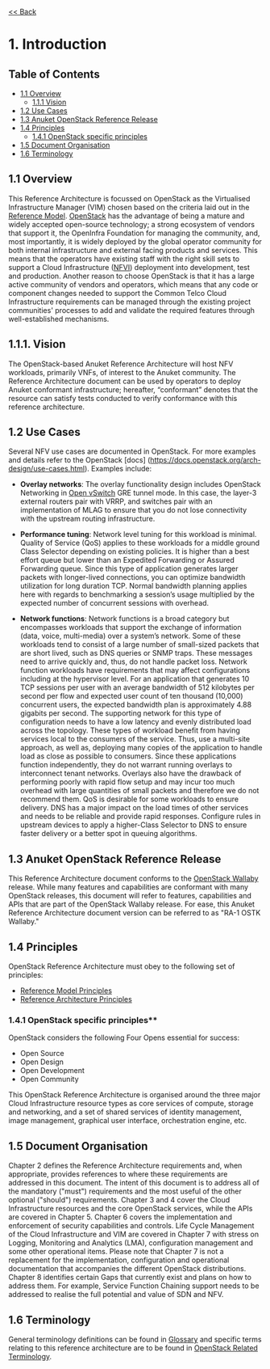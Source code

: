 [<< Back](../../openstack)

# 1. Introduction

## Table of Contents
* [1.1 Overview](#1.1)
  * [1.1.1 Vision](#1.1.1)
* [1.2 Use Cases](#1.2)
* [1.3 Anuket OpenStack Reference Release](#1.3)
* [1.4 Principles](#1.4)
  * [1.4.1	OpenStack specific principles](#1.4.1)
* [1.5 Document Organisation](#1.5)
* [1.6 Terminology](#1.6)


<a name="1.1"></a>
## 1.1 Overview
This Reference Architecture is focussed on OpenStack as the Virtualised Infrastructure Manager (VIM) chosen based on the criteria laid out in the [Reference Model](../../../ref_model/chapters/chapter01.md). [OpenStack](https://docs.openstack.org) has the advantage of being a mature and widely accepted open-source technology; a strong ecosystem of vendors that support it, the OpenInfra Foundation for managing the community, and, most importantly, it is widely deployed by the global operator community for both internal infrastructure and external facing products and services.  This means that the operators have existing staff with the right skill sets to support a Cloud Infrastructure ([NFVI](https://www.etsi.org/deliver/etsi_gs/NFV-INF/001_099/001/01.01.01_60/gs_NFV-INF001v010101p.pdf)) deployment into development, test and production. Another reason to choose OpenStack is that it has a large active community of vendors and operators, which means that any code or component changes needed to support the Common Telco Cloud Infrastructure requirements can be managed through the existing project communities' processes to add and validate the required features through well-established mechanisms.

<a name="1.1.1"></a>
## 1.1.1. Vision
The OpenStack-based Anuket Reference Architecture will host NFV workloads, primarily VNFs, of interest to the Anuket community.  The Reference Architecture document can be used by operators to deploy Anuket conformant infrastructure; hereafter, “conformant” denotes that the resource can satisfy tests conducted to verify conformance with this reference architecture.  

<a name="1.2"></a>
## 1.2 Use Cases
Several NFV use cases are documented in OpenStack. For more examples and details refer to the OpenStack [docs] (https://docs.openstack.org/arch-design/use-cases.html). Examples include:

  - **Overlay networks**: The overlay functionality design includes OpenStack Networking in [Open vSwitch](https://www.openvswitch.org) GRE tunnel mode. In this case, the layer-3 external routers pair with VRRP, and switches pair with an implementation of MLAG to ensure that you do not lose connectivity with the upstream routing infrastructure.

  - **Performance tuning**: Network level tuning for this workload is minimal. Quality of Service (QoS) applies to these workloads for a middle ground Class Selector depending on existing policies. It is higher than a best effort queue but lower than an Expedited Forwarding or Assured Forwarding queue. Since this type of application generates larger packets with longer-lived connections, you can optimize bandwidth utilization for long duration TCP. Normal bandwidth planning applies here with regards to benchmarking a session’s usage multiplied by the expected number of concurrent sessions with overhead.

  - **Network functions**: Network functions is a broad category but encompasses workloads that support the exchange of information (data, voice, multi-media) over a system’s network. Some of these workloads tend to consist of a large number of small-sized packets that are short lived, such as DNS queries or SNMP traps. These messages need to arrive quickly and, thus, do not handle packet loss. Network function workloads have requirements that may affect configurations including at the hypervisor level. For an application that generates 10 TCP sessions per user with an average bandwidth of 512 kilobytes per second per flow and expected user count of ten thousand (10,000) concurrent users, the expected bandwidth plan is approximately 4.88 gigabits per second. The supporting network for this type of configuration needs to have a low latency and evenly distributed load across the topology. These types of workload benefit from having services local to the consumers of the service. Thus, use a multi-site approach, as well as, deploying many copies of the application to handle load as close as possible to consumers. Since these applications function independently, they do not warrant running overlays to interconnect tenant networks. Overlays also have the drawback of performing poorly with rapid flow setup and may incur too much overhead with large quantities of small packets and therefore we do not recommend them. QoS is desirable for some workloads to ensure delivery. DNS has a major impact on the load times of other services and needs to be reliable and provide rapid responses. Configure rules in upstream devices to apply a higher-Class Selector to DNS to ensure faster delivery or a better spot in queuing algorithms.

<a name="1.3"></a>
## 1.3 Anuket OpenStack Reference Release

This Reference Architecture document conforms to the [OpenStack Wallaby](https://docs.openstack.org/wallaby/projects.html) release. While many features and capabilities are conformant with many OpenStack releases, this document will refer to features, capabilities and APIs that are part of the OpenStack Wallaby release. For ease, this Anuket Reference Architecture document version can be referred to as "RA-1 OSTK Wallaby."

<a name="1.4"></a>
## 1.4 Principles

OpenStack Reference Architecture must obey to the following set of principles:
- [Reference Model Principles](../../../common/chapter00.md#2.0)
- [Reference Architecture Principles](../../../common/chapter00.md#22-architectural-principles)

### 1.4.1 OpenStack specific principles**

OpenStack considers the following Four Opens essential for success:
- Open Source
- Open Design
- Open Development
- Open Community

This OpenStack Reference Architecture is organised around the three major Cloud Infrastructure resource types as core services of compute, storage and networking, and a set of shared services of identity management, image management, graphical user interface, orchestration engine, etc.

<a name="1.5"></a>
## 1.5 Document Organisation

Chapter 2 defines the Reference Architecture requirements and, when appropriate, provides references to where these requirements are addressed in this document. The intent of this document is to address all of the mandatory ("must") requirements and the most useful of the other optional ("should") requirements. Chapter 3 and 4 cover the Cloud Infrastructure resources and the core OpenStack services, while the APIs are covered in Chapter 5. Chapter 6 covers the implementation and enforcement of security capabilities and controls. Life Cycle Management of the Cloud Infrastructure and VIM are covered in Chapter 7 with stress on Logging, Monitoring and Analytics (LMA), configuration management and some other operational items. Please note that Chapter 7 is not a replacement for the implementation, configuration and operational documentation that accompanies the different OpenStack distributions. Chapter 8 identifies certain Gaps that currently exist and plans on how to address them. For example, Service Function Chaining support needs to be addressed to realise the full potential and value of SDN and NFV.

<a name="1.6"></a>
## 1.6 Terminology

General terminology definitions can be found in [Glossary](../../../common/glossary.md) and specific terms relating to this reference architecture are to be found in [OpenStack Related Terminology](../../../common/glossary.md#openstack-related-terminology).

